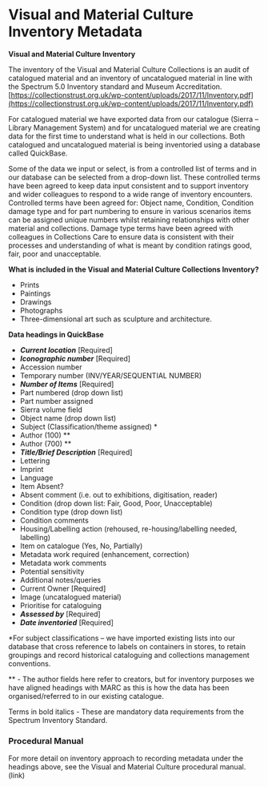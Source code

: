 # Visual and Material Culture Inventory Metadata

**Visual and Material Culture Inventory**

The inventory of the Visual and Material Culture Collections is an audit of catalogued material and an inventory of uncatalogued material in line with the Spectrum 5.0 Inventory standard and Museum Accreditation. [https://collectionstrust.org.uk/wp-content/uploads/2017/11/Inventory.pdf](https://collectionstrust.org.uk/wp-content/uploads/2017/11/Inventory.pdf)

For catalogued material we have exported data from our catalogue \(Sierra – Library Management System\) and for uncatalogued material we are creating data for the first time to understand what is held in our collections. Both catalogued and uncatalogued material is being inventoried using a database called QuickBase.

Some of the data we input or select, is from a controlled list of terms and in our database can be selected from a drop-down list. These controlled terms have been agreed to keep data input consistent and to support inventory and wider colleagues to respond to a wide range of inventory encounters. Controlled terms have been agreed for: Object name, Condition, Condition damage type and for part numbering to ensure in various scenarios items can be assigned unique numbers whilst retaining relationships with other material and collections. Damage type terms have been agreed with colleagues in Collections Care to ensure data is consistent with their processes and understanding of what is meant by condition ratings good, fair, poor and unacceptable.

**What is included in the Visual and Material Culture Collections Inventory?**

* Prints
* Paintings
* Drawings
* Photographs
* Three-dimensional art such as sculpture and architecture.

**Data headings in QuickBase**

* _**Current location**_ \[Required\]
* _**Iconographic number**_ \[Required\]
* Accession number
* Temporary number \(INV/YEAR/SEQUENTIAL NUMBER\)
* _**Number of Items**_ \[Required\]
* Part numbered \(drop down list\)
* Part number assigned
* Sierra volume field
* Object name \(drop down list\)
* Subject \(Classification/theme assigned\) \*
* Author \(100\) \*\*
* Author \(700\) \*\*
* _**Title/Brief Description**_ \[Required\]
* Lettering
* Imprint
* Language
* Item Absent?
* Absent comment \(i.e. out to exhibitions, digitisation, reader\)
* Condition \(drop down list: Fair, Good, Poor, Unacceptable\)
* Condition type \(drop down list\)
* Condition comments
* Housing/Labelling action \(rehoused, re-housing/labelling needed, labelling\)
* Item on catalogue \(Yes, No, Partially\)
* Metadata work required \(enhancement, correction\)
* Metadata work comments
* Potential sensitivity
* Additional notes/queries
* Current Owner \[Required\]
* Image \(uncatalogued material\)
* Prioritise for cataloguing
* _**Assessed by**_ \[Required\]
* _**Date inventoried**_ \[Required\]

\*For subject classifications – we have imported existing lists into our database that cross reference to labels on containers in stores, to retain groupings and record historical cataloguing and collections management conventions.

\*\* - The author fields here refer to creators, but for inventory purposes we have aligned headings with MARC as this is how the data has been organised/referred to in our existing catalogue.

Terms in bold italics - These are mandatory data requirements from the Spectrum Inventory Standard.

### Procedural Manual

For more detail on inventory approach to recording metadata under the headings above, see the Visual and Material Culture procedural manual. \(link\)

